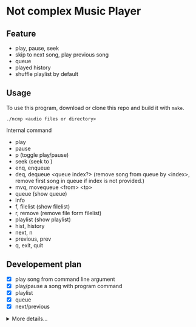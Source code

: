 # Not complex Music Player

## Feature

- play, pause, seek
- skip to next song, play previous song
- queue
- played history
- shuffle playlist by default

## Usage

To use this program, download or clone this repo and build it with `make`.

```shell
./ncmp <audio files or directory>
```

Internal command
- play
- pause
- p (toggle play/pause)
- seek <sec> (seek to <sec>)
- enq, enqueue <song indices>
- deq, dequeue <queue index?> (remove song from queue by \<index\>, remove first song in queue if index is not provided.)
- mvq, movequeue \<from\> \<to\>
- queue (show queue)
- info
- f, filelist (show filelist)
- r, remove (remove file form filelist)
- playlist (show playlist)
- hist, history
- next, n
- previous, prev
- q, exit, quit

## Developement plan

- [x] play song from command line argument
- [x] play/pause a song with program command
- [x] playlist
- [x] queue
- [x] next/previous

<details>
<summary>More details...</summary>

```
song_list <- music_dir

song_list -> suffle -> playlist

song_list   -> add
            -> remove by dir

PLAYLIST

WHEN playlist is empty -> resuffle song_list and add it to playlist


QUEUE
x   -> add any song
x   -> remove any song

IF play_queue not empty -> play until it empty
ELSE -> play from playlist

WHEN played the song in queue -> remove from queue


PLAYER
x   -> play
x   -> pause
x   -> seek
x   -> next/prevoius song
x   -> song info

[ ..., previous, current, next, ... ]
[played        ]          [ queue ][ playlist ]
played list
x   -> add last
x   -> remove last


----- data
Queue
Plyed song
Playlist
Song list
Player state

----- input
cmd
x   -> enqueue
x   -> remove from queue
x   -> player command
x   -> show queue
x   -> show playlist
x   -> show song list

----- output
player state => [song name / file name, playing time, song length, volume, play/pause]
queue
playlist
song_list
played song

```
</details>

